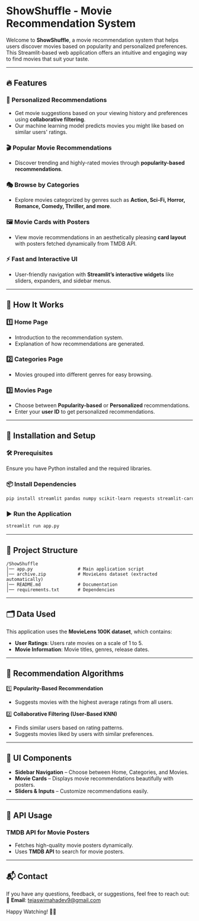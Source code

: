 # ShowShuffle - Movie Recommendation System  

Welcome to **ShowShuffle**, a movie recommendation system that helps users discover movies based on popularity and personalized preferences. This Streamlit-based web application offers an intuitive and engaging way to find movies that suit your taste.  

---

## 🔥 Features  

### 📌 **Personalized Recommendations**  
- Get movie suggestions based on your viewing history and preferences using **collaborative filtering**.  
- Our machine learning model predicts movies you might like based on similar users' ratings.  

### 🎬 **Popular Movie Recommendations**  
- Discover trending and highly-rated movies through **popularity-based recommendations**.  

### 🎭 **Browse by Categories**  
- Explore movies categorized by genres such as **Action, Sci-Fi, Horror, Romance, Comedy, Thriller, and more**.  

### 🖼️ **Movie Cards with Posters**  
- View movie recommendations in an aesthetically pleasing **card layout** with posters fetched dynamically from TMDB API.  

### ⚡ **Fast and Interactive UI**  
- User-friendly navigation with **Streamlit’s interactive widgets** like sliders, expanders, and sidebar menus.  

---

## 🚀 How It Works  

### 1️⃣ **Home Page**  
- Introduction to the recommendation system.  
- Explanation of how recommendations are generated.  

### 2️⃣ **Categories Page**  
- Movies grouped into different genres for easy browsing.  

### 3️⃣ **Movies Page**  
- Choose between **Popularity-based** or **Personalized** recommendations.  
- Enter your **user ID** to get personalized recommendations.  

---

## 🔧 Installation and Setup  

### 🛠️ Prerequisites  
Ensure you have Python installed and the required libraries.  

### 📦 Install Dependencies  
```bash
pip install streamlit pandas numpy scikit-learn requests streamlit-card streamlit-option-menu
```  

### ▶️ Run the Application  
```bash
streamlit run app.py
```  

---

## 📂 Project Structure  

```
/ShowShuffle
│── app.py                 # Main application script
│── archive.zip            # MovieLens dataset (extracted automatically)
│── README.md              # Documentation
│── requirements.txt       # Dependencies
```

---

## 🗂️ Data Used  

This application uses the **MovieLens 100K dataset**, which contains:  
- **User Ratings**: Users rate movies on a scale of 1 to 5.  
- **Movie Information**: Movie titles, genres, release dates.  

---

## 🧠 Recommendation Algorithms  

1️⃣ **Popularity-Based Recommendation**  
   - Suggests movies with the highest average ratings from all users.  

2️⃣ **Collaborative Filtering (User-Based KNN)**  
   - Finds similar users based on rating patterns.  
   - Suggests movies liked by users with similar preferences.  

---

## 🎨 UI Components  

- **Sidebar Navigation** – Choose between Home, Categories, and Movies.  
- **Movie Cards** – Displays movie recommendations beautifully with posters.  
- **Sliders & Inputs** – Customize recommendations easily.  

---

## 🔑 API Usage  

### TMDB API for Movie Posters  
- Fetches high-quality movie posters dynamically.  
- Uses **TMDB API** to search for movie posters.  

---

## 📬 Contact  

If you have any questions, feedback, or suggestions, feel free to reach out:  
📧 **Email**: tejaswimahadev9@gmail.com  

Happy Watching! 🎥🍿

